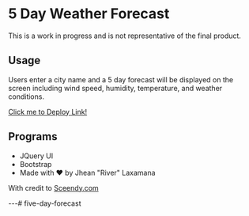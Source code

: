 # 5 Day Weather Forecast 
This is a work in progress and is not representative of the final product.

## Usage
Users enter a city name and a 5 day forecast will be displayed on the screen including wind speed, humidity, temperature, and weather conditions.

[Click me to Deploy Link!](https://jrlaxamana.github.io/five-day-forecast/)

## Programs

* JQuery UI 
* Bootstrap 
* Made with ❤ by Jhean "River" Laxamana

With credit to [Sceendy.com](https://sceendy.com/blog/2017/09-27-weather-widget-tutorial/)

---# five-day-forecast
